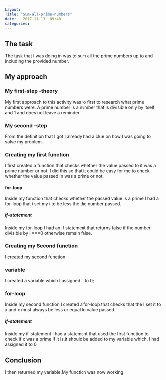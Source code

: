 ```yaml
---
Layout: 
Title: "Sum-all-prime-numbers"
date:   2017-11-13  09:40
categories: 
---
```

## The task
The task that I was doing in was to sum all the prime numbers up to and including the provided number.

## My approach
### My first-step -theory
My first approach to this activity was to first to research what prime numbers were.
A prime number is a number that is divisible only by itself and 1 and does not leave a reminder.

### My second -step
From the definition that I got I  already had a clue on how I was going to solve my problem.

### Creating  my first function 
I first created a function that checks whether the value passed to it was a prime number or not.
I did this so that it could be easy for me to check whether the value passed in was a prime or not.
####           for-loop
Inside my function that checks whether the passed value is a prime I had a for-loop that i set my i to be less the the number passed.
#####           if-statement
Inside my for-loop I had an if statement that returns false if the number divisible by i ===0 otherwise remain false.

### Creating my Second function 
I created my second function.
### variable
I created a variable which I assigned it to 0;
###             for-loop
Inside my second function I created a for-loop that checks that the I set it to x and x must always be less or equal to value passed.
#####           if-statement
Inside my if-statement I had a statement that used the first function to check if x was a prime if it is,it should be added to my variable which,
I had assigned it to 0

## Conclusion
I then returned my variable.My function was now working.
